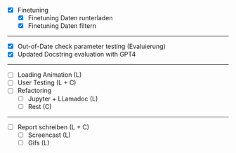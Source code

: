 - [x] Finetuning
  - [x] Finetuning Daten runterladen
  - [x] Finetuning Daten filtern
---
- [x] Out-of-Date check parameter testing (Evaluierung)
- [x] Updated Docstring evaluation with GPT4
---
- [ ] Loading Animation (L)
- [ ] User Testing (L + C)
- [ ] Refactoring
  - [ ] Jupyter + LLamadoc (L)
  - [ ] Rest (C)
---
- [ ] Report schreiben (L + C)
  - [ ] Screencast (L)
  - [ ] Gifs (L)
